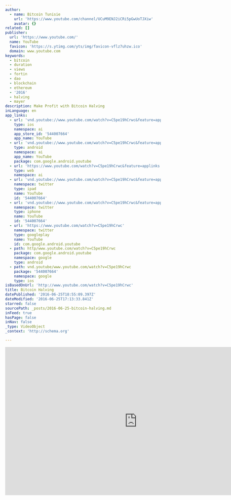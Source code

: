 ```yaml
---
author:
  - name: Bitcoin Tunisie
    url: 'https://www.youtube.com/channel/UCuM9ENJ2iCRi5pGwUoTJXiw'
    avatar: {}
related: []
publisher:
  url: 'https://www.youtube.com/'
  name: YouTube
  favicon: 'https://s.ytimg.com/yts/img/favicon-vflz7uhzw.ico'
  domain: www.youtube.com
keywords:
  - bitcoin
  - duration
  - views
  - fortin
  - dao
  - blockchain
  - ethereum
  - '2016'
  - halving
  - mayer
description: Make Profit with Bitcoin Halving
inLanguage: en
app_links:
  - url: 'vnd.youtube://www.youtube.com/watch?v=C5pe19hCrwc&feature=applinks'
    type: ios
    namespace: ai
    app_store_id: '544007664'
    app_name: YouTube
  - url: 'vnd.youtube://www.youtube.com/watch?v=C5pe19hCrwc&feature=applinks'
    type: android
    namespace: ai
    app_name: YouTube
    package: com.google.android.youtube
  - url: 'https://www.youtube.com/watch?v=C5pe19hCrwc&feature=applinks'
    type: web
    namespace: ai
  - url: 'vnd.youtube://www.youtube.com/watch?v=C5pe19hCrwc&feature=applinks'
    namespace: twitter
    type: ipad
    name: YouTube
    id: '544007664'
  - url: 'vnd.youtube://www.youtube.com/watch?v=C5pe19hCrwc&feature=applinks'
    namespace: twitter
    type: iphone
    name: YouTube
    id: '544007664'
  - url: 'https://www.youtube.com/watch?v=C5pe19hCrwc'
    namespace: twitter
    type: googleplay
    name: YouTube
    id: com.google.android.youtube
  - path: http/www.youtube.com/watch?v=C5pe19hCrwc
    package: com.google.android.youtube
    namespace: google
    type: android
  - path: vnd.youtube/www.youtube.com/watch?v=C5pe19hCrwc
    package: '544007664'
    namespace: google
    type: ios
isBasedOnUrl: 'http://www.youtube.com/watch?v=C5pe19hCrwc'
title: Bitcoin Halving
datePublished: '2016-06-25T18:55:09.397Z'
dateModified: '2016-06-25T17:13:33.841Z'
starred: false
sourcePath: _posts/2016-06-25-bitcoin-halving.md
inFeed: true
hasPage: false
inNav: false
_type: VideoObject
_context: 'http://schema.org'

---
```

<iframe src="http://cdn.embedly.com/widgets/media.html?src=https%3A%2F%2Fwww.youtube.com%2Fembed%2FC5pe19hCrwc%3Ffeature%3Doembed&amp;url=http%3A%2F%2Fwww.youtube.com%2Fwatch%3Fv%3DC5pe19hCrwc&amp;image=https%3A%2F%2Fi.ytimg.com%2Fvi%2FC5pe19hCrwc%2Fhqdefault.jpg&amp;key=b7d04c9b404c499eba89ee7072e1c4f7&amp;type=text%2Fhtml&amp;schema=youtube" width="854" height="480" scrolling="no" frameborder="0" allowfullscreen="" style=""></iframe>